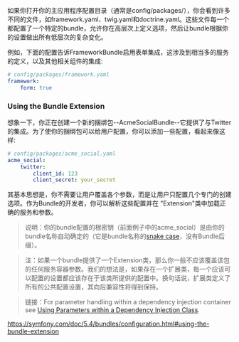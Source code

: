 如果你打开你的主应用程序配置目录（通常是config/packages/），你会看到许多不同的文件，如framework.yaml、twig.yaml和doctrine.yaml。这些文件每一个都配置了一个特定的bundle，允许你在高层次上定义选项，然后让bundle根据你的设置做出所有低层次的复杂变化。

例如，下面的配置告诉FrameworkBundle启用表单集成，这涉及到相当多的服务的定义，以及其他相关组件的集成:

```yaml
# config/packages/framework.yaml
framework:
    form: true
```



### Using the Bundle Extension

想象一下，你正在创建一个新的捆绑包--AcmeSocialBundle--它提供了与Twitter的集成。为了使你的捆绑包可以给用户配置，你可以添加一些配置，看起来像这样:

```yaml
# config/packages/acme_social.yaml
acme_social:
    twitter:
        client_id: 123
        client_secret: your_secret
```

其基本思想是，你不需要让用户覆盖各个参数，而是让用户只配置几个专门的创建选项。作为Bundle的开发者，你可以解析这些配置并在 "Extension"类中加载正确的服务和参数。

> 说明：你的bundle配置的根密钥（前面例子中的acme_social）是由你的bundle名称自动确定的（它是bundle名称的[snake case](https://en.wikipedia.org/wiki/Snake_case)，没有Bundle后缀）。

> 注：如果一个bundle提供了一个Extension类，那么你一般不应该覆盖该包的任何服务容器参数。我们的想法是，如果存在一个扩展类，每一个应该可以配置的设置都应该存在于该类所提供的配置中。换句话说，扩展类定义了所有的公共配置设置，其向后兼容性将得到保持。

> 链接：For parameter handling within a dependency injection container see [Using Parameters within a Dependency Injection Class](https://symfony.com/doc/5.4/configuration/using_parameters_in_dic.html).



https://symfony.com/doc/5.4/bundles/configuration.html#using-the-bundle-extension